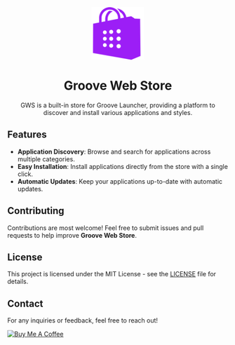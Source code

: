 <div align="center">
  <img src="store-icon.webp" width="120">
  <h1>Groove Web Store</h1>
  <p>GWS is a built-in store for Groove Launcher, providing a platform to discover and install various applications and styles.
</p>
</div>

## Features

- **Application Discovery**: Browse and search for applications across multiple categories.
- **Easy Installation**: Install applications directly from the store with a single click.
- **Automatic Updates**: Keep your applications up-to-date with automatic updates.
## Contributing

Contributions are most welcome! Feel free to submit issues and pull requests to help improve **Groove Web Store**.

## License

This project is licensed under the MIT License - see the [LICENSE](LICENSE) file for details.

## Contact

For any inquiries or feedback, feel free to reach out!

<a href="https://www.buymeacoffee.com/berkaytumal" target="_blank"><img src="https://cdn.buymeacoffee.com/buttons/v2/default-yellow.png" alt="Buy Me A Coffee" style="height: 60px !important;width: 217px !important;" ></a>
